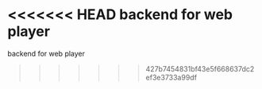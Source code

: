 <<<<<<< HEAD
backend for web player
=======
backend for web player
>>>>>>> 427b7454831bf43e5f668637dc2ef3e3733a99df
